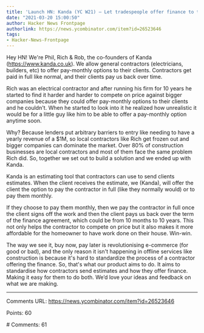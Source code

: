 ```yaml
---
title: 'Launch HN: Kanda (YC W21) – Let tradespeople offer finance to their customers'
date: "2021-03-20 15:00:50"
author: Hacker News Frontpage
authorlink: https://news.ycombinator.com/item?id=26523646
tags:
- Hacker-News-Frontpage
---
```


<p>Hey HN! We're Phil, Rich & Rob, the co-founders of Kanda (<a href="https://www.kanda.co.uk" rel="nofollow">https://www.kanda.co.uk</a>). We allow general contractors (electricians, builders, etc) to offer pay-monthly options to their clients. Contractors get paid in full like normal, and their clients pay us back over time.<p>Rich was an electrical contractor and after running his firm for 10 years he started to find it harder and harder to compete on price against bigger companies because they could offer pay-monthly options to their clients and he couldn't. When he started to look into it he realized how unrealistic it would be for a little guy like him to be able to offer a pay-monthly option anytime soon.<p>Why? Because lenders put arbitrary barriers to entry like needing to have a yearly revenue of a $1M, so local contractors like Rich get frozen out and bigger companies can dominate the market. Over 80% of construction businesses are local contractors and most of them face the same problem Rich did.
So, together we set out to build a solution and we ended up with Kanda.<p>Kanda is an estimating tool that contractors can use to send clients estimates. When the client receives the estimate, we (Kanda), will offer the client the option to pay the contractor in full (like they normally would) or to pay them monthly.<p>If they choose to pay them monthly, then we pay the contractor in full once the client signs off the work and then the client pays us back over the term of the finance agreement, which could be from 10 months to 10 years. This not only helps the contractor to compete on price but it also makes it more affordable for the homeowner to have work done on their house. Win-win.<p>The way we see it, buy now, pay later is revolutionising e-commerce (for good or bad), and the only reason it isn't happening in offline services like construction is because it's hard to standardize the process of a contractor offering the finance. So, that's what our product aims to do. It aims to standardise how contractors send estimates and how they offer finance. Making it easy for them to do both.
We’d love your ideas and feedback on what we are making.</p>
<hr>
<p>Comments URL: <a href="https://news.ycombinator.com/item?id=26523646">https://news.ycombinator.com/item?id=26523646</a></p>
<p>Points: 60</p>
<p># Comments: 61</p>
